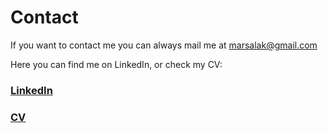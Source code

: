 # Contact

If you want to contact me you can always mail me at marsalak@gmail.com


Here you can find me on LinkedIn, or check my CV:

### [LinkedIn](https://www.linkedin.com/in/martin-salak-6726681a3/)

### [CV](https://github.com/)
